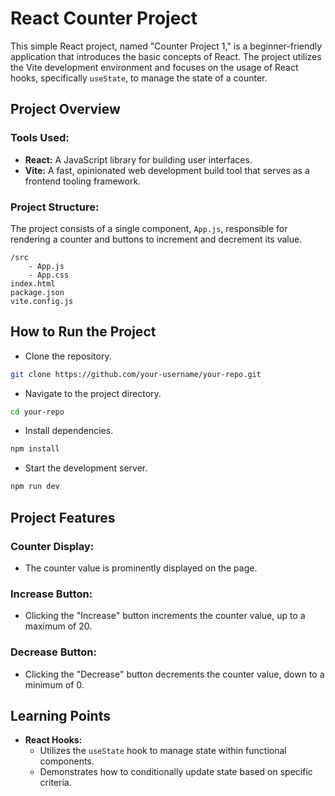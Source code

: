 # React Counter Project

This simple React project, named "Counter Project 1," is a beginner-friendly application that introduces the basic concepts of React. The project utilizes the Vite development environment and focuses on the usage of React hooks, specifically `useState`, to manage the state of a counter.

## Project Overview

### Tools Used:
- **React:** A JavaScript library for building user interfaces.
- **Vite:** A fast, opinionated web development build tool that serves as a frontend tooling framework.

### Project Structure:
The project consists of a single component, `App.js`, responsible for rendering a counter and buttons to increment and decrement its value.

```plaintext
/src
    - App.js
    - App.css
index.html
package.json
vite.config.js
```

## How to Run the Project
- Clone the repository.
```bash
git clone https://github.com/your-username/your-repo.git
```
- Navigate to the project directory.
```bash
cd your-repo
```
- Install dependencies.
```bash
npm install
```
- Start the development server.
```bash
npm run dev 
```
## Project Features

### Counter Display:
- The counter value is prominently displayed on the page.

### Increase Button:
- Clicking the "Increase" button increments the counter value, up to a maximum of 20.

### Decrease Button:
- Clicking the "Decrease" button decrements the counter value, down to a minimum of 0.

## Learning Points

- **React Hooks:**
  - Utilizes the `useState` hook to manage state within functional components.
  - Demonstrates how to conditionally update state based on specific criteria.

